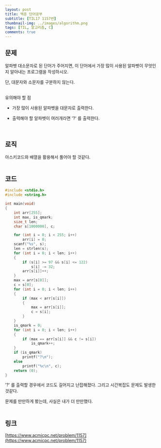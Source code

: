 ```yaml
---
layout: post
title: 백준 단어공부
subtitle: [TIL17 1157번]
thumbnail-img: ../images/algorithm.png
tags: [TIL, 알고리즘, C]
comments: true
---
```


## 문제

알파벳 대소문자로 된 단어가 주어지면, 이 단어에서 가장 많이 사용된 알파벳이 무엇인지 알아내는 프로그램을 작성하시오.  

단, 대문자와 소문자를 구분하지 않는다.  
<br>

유의해야 할 점

- 가장 많이 사용된 알파벳을 대문자로 출력한다.  

- 출력해야 할 알파벳이 여러개라면 '?' 를 출력한다.  
<br>

## 로직

아스키코드와 배열을 활용해서 풀어야 할 것같다.  
<br>

## 코드

```c
#include <stdio.h>
#include <string.h>

int main(void)
{
    int arr[255];
    int max, is_qmark;
    size_t len;
    char s[1000000], c;

    for (int i = 0; i < 255; i++)
        arr[i] = 0;
    scanf("%s", s);
    len = strlen(s);
    for (int i = 0; i < len; i++)
    {
        if (s[i] >= 97 && s[i] <= 122)
            s[i] -= 32;
        arr[s[i]]++;
    }
    max = arr[s[0]];
    c = s[0];
    for (int i = 0; i < len; i++)
    {
        if (max < arr[s[i]])
        {
            max = arr[s[i]];
            c = s[i];
        }
    }
    is_qmark = 0;
    for (int i = 0; i < len; i++)
    {
        if (max == arr[s[i]] && c != s[i])
            is_qmark++;
    }
    if (is_qmark)
        printf("?\n");
    else
        printf("%c\n", c);
    return (0);
}
```  


'?' 를 출력할 경우에서 코드도 길어지고 난잡해졌다. 그리고 시간복잡도 문제도 발생한 것같다.  

문제를 만만하게 봤는데, 사실은 내가 더 만만했다.  
<br>

## 링크

[https://www.acmicpc.net/problem/1157](https://www.acmicpc.net/problem/1157)
